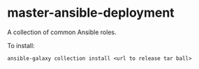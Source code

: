 # master-ansible-deployment
A collection  of common Ansible roles.

To install:

`ansible-galaxy collection install <url to release tar ball>`

